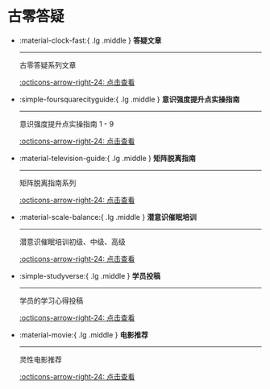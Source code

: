 # 古零答疑

<div class="grid cards" markdown>

-   :material-clock-fast:{ .lg .middle } __答疑文章__

    ---

    古零答疑系列文章

    [:octicons-arrow-right-24: 点击查看](/answering-question/)

-   :simple-foursquarecityguide:{ .lg .middle } __意识强度提升点实操指南__

    ---

    意识强度提升点实操指南 1 - 9

    [:octicons-arrow-right-24: 点击查看](/practical-guide-to-enhancing-consciousness-intensity/)

-   :material-television-guide:{ .lg .middle } __矩阵脱离指南__

    ---

    矩阵脱离指南系列

    [:octicons-arrow-right-24: 点击查看](/matrix-detachment-guide/)

-   :material-scale-balance:{ .lg .middle } __潜意识催眠培训__

    ---

    潜意识催眠培训初级、中级、高级

    [:octicons-arrow-right-24: 点击查看](/subconscious-hypnosis-training/)

-   :simple-studyverse:{ .lg .middle } __学员投稿__

    ---

    学员的学习心得投稿

    [:octicons-arrow-right-24: 点击查看](/student-submissions/)

-   :material-movie:{ .lg .middle } __电影推荐__

    ---

    灵性电影推荐

    [:octicons-arrow-right-24: 点击查看](/movie-recommendations/)

</div>
